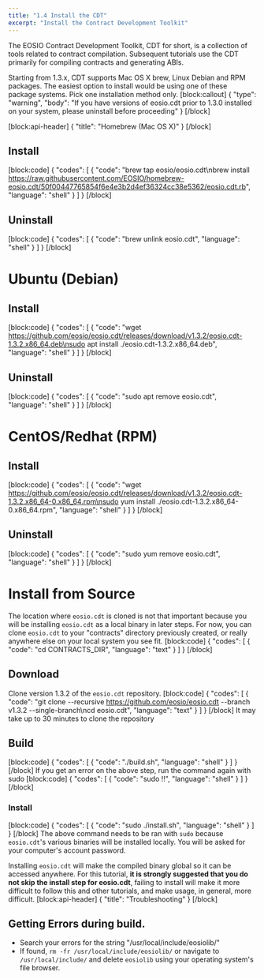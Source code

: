 ```yaml
---
title: "1.4 Install the CDT"
excerpt: "Install the Contract Development Toolkit"
---
```

The EOSIO Contract Development Toolkit, CDT for short, is a collection of tools related to contract compilation. Subsequent tutorials use the CDT primarily for compiling contracts and generating ABIs.

Starting from 1.3.x, CDT supports Mac OS X brew, Linux Debian and RPM packages. The easiest option to install would be using one of these package systems. Pick one installation method only.
[block:callout]
{
  "type": "warning",
  "body": "If you have versions of eosio.cdt prior to 1.3.0 installed on your system, please uninstall before proceeding"
}
[/block]

[block:api-header]
{
  "title": "Homebrew (Mac OS X)"
}
[/block]
## Install
[block:code]
{
  "codes": [
    {
      "code": "brew tap eosio/eosio.cdt\nbrew install https://raw.githubusercontent.com/EOSIO/homebrew-eosio.cdt/50f00447765854f6e4e3b2d4ef36324cc38e5362/eosio.cdt.rb",
      "language": "shell"
    }
  ]
}
[/block]
## Uninstall
[block:code]
{
  "codes": [
    {
      "code": "brew unlink eosio.cdt",
      "language": "shell"
    }
  ]
}
[/block]
# Ubuntu (Debian) 

## Install
[block:code]
{
  "codes": [
    {
      "code": "wget https://github.com/eosio/eosio.cdt/releases/download/v1.3.2/eosio.cdt-1.3.2.x86_64.deb\nsudo apt install ./eosio.cdt-1.3.2.x86_64.deb",
      "language": "shell"
    }
  ]
}
[/block]
## Uninstall
[block:code]
{
  "codes": [
    {
      "code": "sudo apt remove eosio.cdt",
      "language": "shell"
    }
  ]
}
[/block]
# CentOS/Redhat (RPM) 
## Install
[block:code]
{
  "codes": [
    {
      "code": "wget https://github.com/eosio/eosio.cdt/releases/download/v1.3.2/eosio.cdt-1.3.2.x86_64-0.x86_64.rpm\nsudo yum install ./eosio.cdt-1.3.2.x86_64-0.x86_64.rpm",
      "language": "shell"
    }
  ]
}
[/block]
## Uninstall
[block:code]
{
  "codes": [
    {
      "code": "sudo yum remove eosio.cdt",
      "language": "shell"
    }
  ]
}
[/block]
# Install from Source

The location where `eosio.cdt` is cloned is not that important because you will be installing `eosio.cdt` as a local binary in later steps. For now, you can clone `eosio.cdt` to your "contracts" directory previously created, or really anywhere else on your local system you see fit. 
[block:code]
{
  "codes": [
    {
      "code": "cd CONTRACTS_DIR",
      "language": "text"
    }
  ]
}
[/block]
## Download
Clone version 1.3.2 of the `eosio.cdt` repository. 
[block:code]
{
  "codes": [
    {
      "code": "git clone --recursive https://github.com/eosio/eosio.cdt --branch v1.3.2 --single-branch\ncd eosio.cdt",
      "language": "text"
    }
  ]
}
[/block]
It may take up to 30 minutes to clone the repository

## Build
[block:code]
{
  "codes": [
    {
      "code": "./build.sh",
      "language": "shell"
    }
  ]
}
[/block]
If you get an error on the above step, run the command again with sudo
[block:code]
{
  "codes": [
    {
      "code": "sudo !!",
      "language": "shell"
    }
  ]
}
[/block]
### Install
[block:code]
{
  "codes": [
    {
      "code": "sudo ./install.sh",
      "language": "shell"
    }
  ]
}
[/block]
The above command needs to be ran with `sudo` because `eosio.cdt`'s various binaries will be installed locally. You will be asked for your computer's account password. 

Installing `eosio.cdt` will make the compiled binary global so it can be accessed anywhere. For this tutorial, **it is strongly suggested that you do not skip the install step for eosio.cdt**, failing to install will make it more difficult to follow this and other tutorials, and make usage, in general, more difficult.
[block:api-header]
{
  "title": "Troubleshooting"
}
[/block]
## Getting Errors during build.
- Search your errors for the string "/usr/local/include/eosiolib/"
- If found, `rm -fr /usr/local/include/eosiolib/` or navigate to `/usr/local/include/` and delete `eosiolib` using your operating system's file browser.
